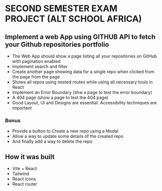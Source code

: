# SECOND SEMESTER EXAM PROJECT (ALT SCHOOL AFRICA)

## Implement a web App using GITHUB API to fetch your Github repositories portfolio
- The Web App should show a page listing all your repositories on GitHub with pagination enabled
- Implement search and filter
- Create another page showing data for a single repo when clicked from the page from the page
- Shows all repos using nested routes while using all necessary tools in React
- Implement an Error Boundary (shw a page to test the error boundary)
- A 404 page (show a page to test the 404 page)
- Good Layout, UI and Designs are essential. Accessibility techniques are important

### Bonus
- Provide a button to Create a new repo using a Modal
- Allow a way to update some details of the created repo
- And finally add a way to delete the repo

## How it was built 
- Vite + React
- Tailwind
- React icons
- React router


